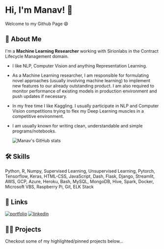 # Hi, I'm Manav! 👋
Welcome to my Github Page 😄
  
## 🚀 About Me
I'm a **Machine Learning Researcher** working with Sirionlabs in the Contract Lifecycle Management domain.  

* I like NLP, Computer Vision and anything Representation Learning.
* As a Machine Learning researcher, I am responsible for formulating novel approaches (usually involving machine learning) to implement new features to our already outstanding product. I am also required to monitor performance of existing models in production environment and push updates if necessary.
* In my free time I like Kaggling. I usually participate in NLP and Computer Vision competitions trying to flex my Deep Learning muscles in a competitive environment.
* I am usually known for writing clean, understandable and simple programs/notebooks.
  
  ![Manav's GitHub stats](https://github-readme-stats.vercel.app/api?username=mrout94&show_icons=true&theme=great-gatsby)
## 🛠 Skills
Python, R, Numpy, Supervised Learning, Unsupervised Learning, Pytorch,
Tensorflow, Keras, HTML-CSS, JavaScript, Dash, Flask, Django, Streamlit,
AWS, GCP, Azure, Heroku, Bash, MySQL, MongoDB, Hive, Spark, Docker, Microsoft VBS,
Raspberry Pi, Git, ELK Stack
  
## 🔗 Links
[![portfolio](https://img.shields.io/badge/my_portfolio-000?style=for-the-badge&logo=ko-fi&logoColor=white)](https://mrout94.github.io/)
[![linkedin](https://img.shields.io/badge/linkedin-0A66C2?style=for-the-badge&logo=linkedin&logoColor=white)](https://www.linkedin.com/in/manabendrarout/)

## 👨‍💻 Projects
Checkout some of my highlighted/pinned projects below...
